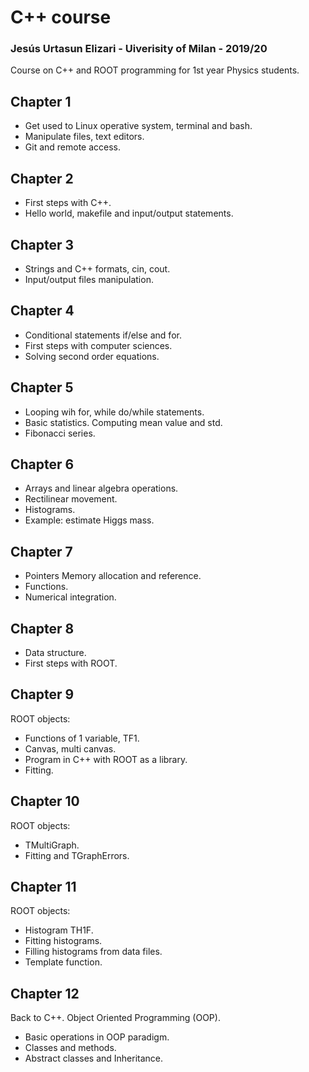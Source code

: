 # C++ course

### Jesús Urtasun Elizari - Uiverisity of Milan - 2019/20

Course on C++ and ROOT programming for 1st year Physics students.

## Chapter 1

- Get used to Linux operative system, terminal and bash.
- Manipulate files, text editors.
- Git and remote access.

## Chapter 2

- First steps with C++.
- Hello world, makefile and input/output statements.

## Chapter 3

- Strings and C++ formats, cin, cout.
- Input/output files manipulation.

## Chapter 4

- Conditional statements if/else and for.
- First steps with computer sciences.
- Solving second order equations.

## Chapter 5

- Looping wih for, while do/while statements.
- Basic statistics. Computing mean value and std.
- Fibonacci series.

## Chapter 6

- Arrays and linear algebra operations.
- Rectilinear movement.
- Histograms.
- Example: estimate Higgs mass.

## Chapter 7

- Pointers Memory allocation and reference.
- Functions.
- Numerical integration.

## Chapter 8

- Data structure.
- First steps with ROOT.

## Chapter 9

ROOT objects:
- Functions of 1 variable, TF1.
- Canvas, multi canvas.
- Program in C++ with ROOT as a library.
- Fitting.

## Chapter 10

ROOT objects:
- TMultiGraph.
- Fitting and TGraphErrors.

## Chapter 11

ROOT objects:
- Histogram TH1F.
- Fitting histograms.
- Filling histograms from data files.
- Template function.

## Chapter 12

Back to C++. Object Oriented Programming (OOP).

- Basic operations in OOP paradigm.
- Classes and methods.
- Abstract classes and Inheritance.